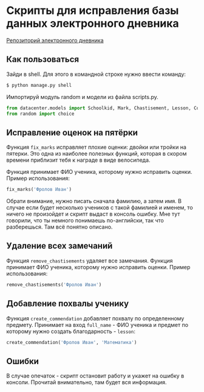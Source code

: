 # Скрипты для исправления базы данных электронного дневника

[Репозиторий электронного дневника](https://github.com/devmanorg/e-diary)

## Как пользоваться

Зайди в shell. Для этого в командной строке нужно ввести команду:

```bash
$ python manage.py shell
```
Импортируй модуль random и модели из файла scripts.py.

```python
from datacenter.models import Schoolkid, Mark, Chastisement, Lesson, Commendation 
from random import choice
```

## Исправление оценок на пятёрки

Функция `fix_marks` исправляет плохие оценки: двойки или тройки на пятерки. Это одна из наиболее полезных функций, которая в скором времени приблизит тебя к награде в виде велосипеда.

Функция принимает ФИО ученика, которому нужно исправить оценки. Пример использования:

```python
fix_marks('Фролов Иван')
```
Обрати внимание, нужно писать сначала фамилию, а затем имя. В случае если будет несколько учеников с такой фамилией и именем, то ничего не произойдет и скрипт выдаст в консоль ошибку. Мне тут говорили, что ты немного понимаешь по-английски, так что разберешься. Там всё понятно описано.

## Удаление всех замечаний

Функция `remove_chastisements` удаляет все замечания.
Функция принимает ФИО ученика, которому нужно исправить оценки. Пример использования:

```python
remove_chastisements('Фролов Иван')
```

## Добавление похвалы ученику

Функция `create_commendation` добавляет похвалу по определенному предмету.
Принимает на вход `full_name` - ФИО ученика и предмет по которому нужно создать благодарность - `lesson`:

 ```python
create_commendation('Фролов Иван', 'Математика')
 ```

## Ошибки
 В случае опечаток - скрипт остановит работу и укажет на ошибку в консоли. Прочитай внимательно, там будет вся информация.
 